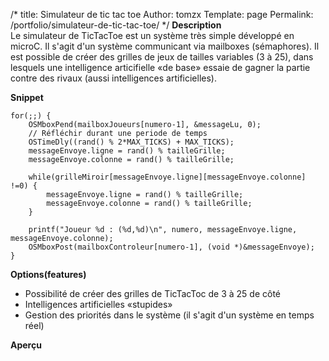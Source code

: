 /*
 title: Simulateur de tic tac toe
 Author: tomzx
 Template: page
 Permalink: /portfolio/simulateur-de-tic-tac-toe/
*/
**Description**  
Le simulateur de TicTacToe est un système très simple développé en microC. Il s'agit d'un système communicant via mailboxes (sémaphores). Il est possible de créer des grilles de jeux de tailles variables (3 à 25), dans lesquels une intelligence articifielle «de base» essaie de gagner la partie contre des rivaux (aussi intelligences artificielles).

**Snippet**

<pre><code class="cpp">for(;;) {
    OSMboxPend(mailboxJoueurs[numero-1], &messageLu, 0);
    // Réfléchir durant une periode de temps
    OSTimeDly((rand() % 2*MAX_TICKS) + MAX_TICKS);
    messageEnvoye.ligne = rand() % tailleGrille;
    messageEnvoye.colonne = rand() % tailleGrille;
    
    while(grilleMiroir[messageEnvoye.ligne][messageEnvoye.colonne] !=0) {
        messageEnvoye.ligne = rand() % tailleGrille;
        messageEnvoye.colonne = rand() % tailleGrille;
    }
    
    printf("Joueur %d : (%d,%d)\n", numero, messageEnvoye.ligne, messageEnvoye.colonne);
    OSMboxPost(mailboxControleur[numero-1], (void *)&messageEnvoye);
}
</code></pre>

**Options(features)**

*   Possibilité de créer des grilles de TicTacToc de 3 à 25 de côté
*   Intelligences artificielles «stupides»
*   Gestion des priorités dans le système (il s'agit d'un système en temps réel)

**Aperçu**